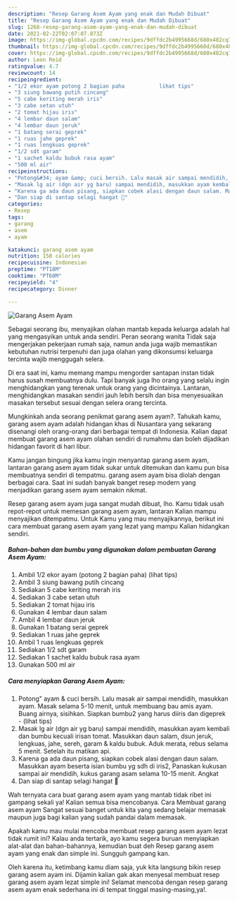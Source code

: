 ```yaml
---
description: "Resep Garang Asem Ayam yang enak dan Mudah Dibuat"
title: "Resep Garang Asem Ayam yang enak dan Mudah Dibuat"
slug: 1268-resep-garang-asem-ayam-yang-enak-dan-mudah-dibuat
date: 2021-02-22T02:07:07.873Z
image: https://img-global.cpcdn.com/recipes/9dffdc2b4995668d/680x482cq70/garang-asem-ayam-foto-resep-utama.jpg
thumbnail: https://img-global.cpcdn.com/recipes/9dffdc2b4995668d/680x482cq70/garang-asem-ayam-foto-resep-utama.jpg
cover: https://img-global.cpcdn.com/recipes/9dffdc2b4995668d/680x482cq70/garang-asem-ayam-foto-resep-utama.jpg
author: Leon Reid
ratingvalue: 4.7
reviewcount: 14
recipeingredient:
- "1/2 ekor ayam potong 2 bagian paha           lihat tips"
- "3 siung bawang putih cincang"
- "5 cabe keriting merah iris"
- "3 cabe setan utuh"
- "2 tomat hijau iris"
- "4 lembar daun salam"
- "4 lembar daun jeruk"
- "1 batang serai geprek"
- "1 ruas jahe geprek"
- "1 ruas lengkuas geprek"
- "1/2 sdt garam"
- "1 sachet kaldu bubuk rasa ayam"
- "500 ml air"
recipeinstructions:
- "Potong&#34; ayam &amp; cuci bersih. Lalu masak air sampai mendidih, masukkan ayam. Masak selama 5-10 menit, untuk membuang bau amis ayam. Buang airnya, sisihkan. Siapkan bumbu2 yang harus diiris dan digeprek           (lihat tips)"
- "Masak lg air (dgn air yg baru) sampai mendidih, masukkan ayam kembali dan bumbu kecuali irisan tomat. Masukkan daun salam, dsun jeruk, lengkuas, jahe, sereh, garam &amp; kaldu bubuk. Aduk merata, rebus selama 5 menit. Setelah itu matikan api."
- "Karena ga ada daun pisang, siapkan cobek alasi dengan daun salam. Masukkan ayam beserta isian bumbu yg sdh di iris2, Panaskan kukusan sampai air mendidih, kukus garang asam selama 10-15 menit. Angkat"
- "Dan siap di santap selagi hangat 🤤"
categories:
- Resep
tags:
- garang
- asem
- ayam

katakunci: garang asem ayam 
nutrition: 158 calories
recipecuisine: Indonesian
preptime: "PT18M"
cooktime: "PT60M"
recipeyield: "4"
recipecategory: Dinner

---
```



![Garang Asem Ayam](https://img-global.cpcdn.com/recipes/9dffdc2b4995668d/680x482cq70/garang-asem-ayam-foto-resep-utama.jpg)

Sebagai seorang ibu, menyajikan olahan mantab kepada keluarga adalah hal yang mengasyikan untuk anda sendiri. Peran seorang  wanita Tidak saja mengerjakan pekerjaan rumah saja, namun anda juga wajib memastikan kebutuhan nutrisi terpenuhi dan juga olahan yang dikonsumsi keluarga tercinta wajib menggugah selera.

Di era  saat ini, kamu memang mampu mengorder santapan instan tidak harus susah membuatnya dulu. Tapi banyak juga lho orang yang selalu ingin menghidangkan yang terenak untuk orang yang dicintainya. Lantaran, menghidangkan masakan sendiri jauh lebih bersih dan bisa menyesuaikan masakan tersebut sesuai dengan selera orang tercinta. 



Mungkinkah anda seorang penikmat garang asem ayam?. Tahukah kamu, garang asem ayam adalah hidangan khas di Nusantara yang sekarang disenangi oleh orang-orang dari berbagai tempat di Indonesia. Kalian dapat membuat garang asem ayam olahan sendiri di rumahmu dan boleh dijadikan hidangan favorit di hari libur.

Kamu jangan bingung jika kamu ingin menyantap garang asem ayam, lantaran garang asem ayam tidak sukar untuk ditemukan dan kamu pun bisa membuatnya sendiri di tempatmu. garang asem ayam bisa diolah dengan berbagai cara. Saat ini sudah banyak banget resep modern yang menjadikan garang asem ayam semakin nikmat.

Resep garang asem ayam juga sangat mudah dibuat, lho. Kamu tidak usah repot-repot untuk memesan garang asem ayam, lantaran Kalian mampu menyajikan ditempatmu. Untuk Kamu yang mau menyajikannya, berikut ini cara membuat garang asem ayam yang lezat yang mampu Kalian hidangkan sendiri.

<!--inarticleads1-->

##### Bahan-bahan dan bumbu yang digunakan dalam pembuatan Garang Asem Ayam:

1. Ambil 1/2 ekor ayam (potong 2 bagian paha)           (lihat tips)
1. Ambil 3 siung bawang putih cincang
1. Sediakan 5 cabe keriting merah iris
1. Sediakan 3 cabe setan utuh
1. Sediakan 2 tomat hijau iris
1. Gunakan 4 lembar daun salam
1. Ambil 4 lembar daun jeruk
1. Gunakan 1 batang serai geprek
1. Sediakan 1 ruas jahe geprek
1. Ambil 1 ruas lengkuas geprek
1. Sediakan 1/2 sdt garam
1. Sediakan 1 sachet kaldu bubuk rasa ayam
1. Gunakan 500 ml air




<!--inarticleads2-->

##### Cara menyiapkan Garang Asem Ayam:

1. Potong&#34; ayam &amp; cuci bersih. Lalu masak air sampai mendidih, masukkan ayam. Masak selama 5-10 menit, untuk membuang bau amis ayam. Buang airnya, sisihkan. Siapkan bumbu2 yang harus diiris dan digeprek -           (lihat tips)
1. Masak lg air (dgn air yg baru) sampai mendidih, masukkan ayam kembali dan bumbu kecuali irisan tomat. Masukkan daun salam, dsun jeruk, lengkuas, jahe, sereh, garam &amp; kaldu bubuk. Aduk merata, rebus selama 5 menit. Setelah itu matikan api.
1. Karena ga ada daun pisang, siapkan cobek alasi dengan daun salam. Masukkan ayam beserta isian bumbu yg sdh di iris2, Panaskan kukusan sampai air mendidih, kukus garang asam selama 10-15 menit. Angkat
1. Dan siap di santap selagi hangat 🤤




Wah ternyata cara buat garang asem ayam yang mantab tidak ribet ini gampang sekali ya! Kalian semua bisa mencobanya. Cara Membuat garang asem ayam Sangat sesuai banget untuk kita yang sedang belajar memasak maupun juga bagi kalian yang sudah pandai dalam memasak.

Apakah kamu mau mulai mencoba membuat resep garang asem ayam lezat tidak rumit ini? Kalau anda tertarik, ayo kamu segera buruan menyiapkan alat-alat dan bahan-bahannya, kemudian buat deh Resep garang asem ayam yang enak dan simple ini. Sungguh gampang kan. 

Oleh karena itu, ketimbang kamu diam saja, yuk kita langsung bikin resep garang asem ayam ini. Dijamin kalian gak akan menyesal membuat resep garang asem ayam lezat simple ini! Selamat mencoba dengan resep garang asem ayam enak sederhana ini di tempat tinggal masing-masing,ya!.

